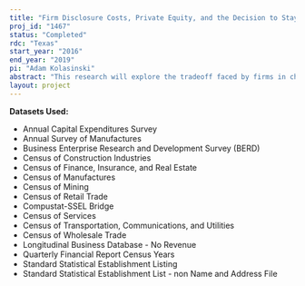 ```yaml
---
title: "Firm Disclosure Costs, Private Equity, and the Decision to Stay Private"
proj_id: "1467"
status: "Completed"
rdc: "Texas"
start_year: "2016"
end_year: "2019"
pi: "Adam Kolasinski"
abstract: "This research will explore the tradeoff faced by firms in choosing to remain privately incorporated or to tap public markets and whether the possibility of tapping private equity financing plays a role in this tradeoff. Is the proprietary cost of disclosure an important consideration in the decision of a firm to go public or stay private, and is private equity financing an important facilitator of large firms with high funding needs staying private in order to avoid high proprietary disclosure costs? This project will identify firms in both the Business Register and the Business Research and Development and Innovation Survey (BRDIS) that are also in portfolios of private equity funds (also called “financial sponsors”). This research will produce descriptive statistics on how such portfolio companies differ from firms that are publicly held or held by other types of private owners, such as age, size (as measured by sales and assets), industry composition, growth, as well as their product and service innovation strategies. A better understanding of the characteristics of firms owned by private equity funds is of interest because ownership changes impact innovation, investment, and growth. "
layout: project
---
```


**Datasets Used:**

  - Annual Capital Expenditures Survey 
  - Annual Survey of Manufactures 
  - Business Enterprise Research and Development Survey (BERD) 
  - Census of Construction Industries 
  - Census of Finance, Insurance, and Real Estate 
  - Census of Manufactures 
  - Census of Mining 
  - Census of Retail Trade 
  - Compustat-SSEL Bridge 
  - Census of Services 
  - Census of Transportation, Communications, and Utilities 
  - Census of Wholesale Trade 
  - Longitudinal Business Database - No Revenue 
  - Quarterly Financial Report Census Years 
  - Standard Statistical Establishment Listing 
  - Standard Statistical Establishment List - non Name and Address File 

